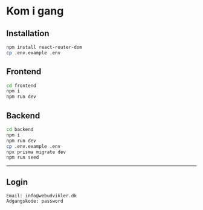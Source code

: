 <!-- # Frontend
Her kan du placere filerne til din frontend -->

# Kom i gang

## Installation

```bash
npm install react-router-dom
cp .env.example .env
```

## Frontend

```bash
cd frontend
npm i
npm run dev
```

## Backend

```bash
cd backend
npm i
npm run dev
cp .env.example .env
npx prisma migrate dev
npm run seed
```

---

## Login

```text
Email: info@webudvikler.dk
Adgangskode: password
```



